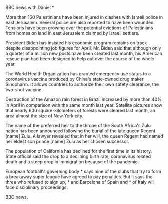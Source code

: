 BBC news with Daniel *

More than 160 Palestinians have been injured in clashes with Israeli police in east Jerusalem. Several police are also reported to have been wounded. Tensions have been growing over the potential evictions of Palestinians from homes on land in east Jerusalem claimed by Israeli settlers.   

President Biden has insisted his economic program remains on track despite disappointing job figures for April. Mr. Biden said that although only a quarter of a million new posts have been created last month, his American rescue plan had been designed to help out over the course of the whole year.

The World Health Organization has granted emergency use status to a coronavirus vaccine produced by China's state-owned drug maker Sinopharm. It allows countries to authorize their own safety clearance, the two-shot vaccine.

Destruction of the Amazon rain forest in Brazil increased by more than 40% in April in comparison with the same month last year. Satellite pictures show that nearly 600 square-kilometers of forests were cleared last month, an area almost the size of New York city.

The name of the preferred heir to the throne of the South Africa's Zulu nation has been announced following the burial of the late queen Regent [name] Zulu. A lawyer revealed that in her will, the queen Regent had named her eldest son prince [name] Zulu as her chosen successor.

The population of California has declined for the first time in its history. State official said the drop to a declining birth rate, coronavirus related death and a steep drop in immigration because of the pandemic.

European football's governing body * says nine of the clubs that try to form a breakaway super league have agreed to pay penalties. But it says the three who refused to sign up, * and Barcelona of Spain and * of Italy will face disciplinary proceedings.

BBC news.
